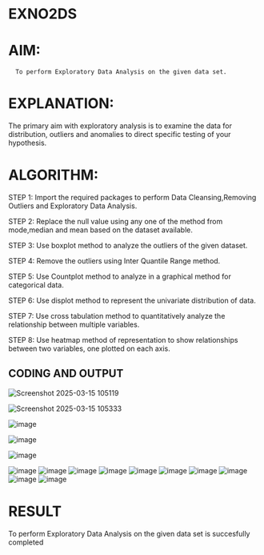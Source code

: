 # EXNO2DS
# AIM:
      To perform Exploratory Data Analysis on the given data set.
      
# EXPLANATION:
  The primary aim with exploratory analysis is to examine the data for distribution, outliers and anomalies to direct specific testing of your hypothesis.
  
# ALGORITHM:
STEP 1: Import the required packages to perform Data Cleansing,Removing Outliers and Exploratory Data Analysis.

STEP 2: Replace the null value using any one of the method from mode,median and mean based on the dataset available.

STEP 3: Use boxplot method to analyze the outliers of the given dataset.

STEP 4: Remove the outliers using Inter Quantile Range method.

STEP 5: Use Countplot method to analyze in a graphical method for categorical data.

STEP 6: Use displot method to represent the univariate distribution of data.

STEP 7: Use cross tabulation method to quantitatively analyze the relationship between multiple variables.

STEP 8: Use heatmap method of representation to show relationships between two variables, one plotted on each axis.

## CODING AND OUTPUT
![Screenshot 2025-03-15 105119](https://github.com/user-attachments/assets/0990135f-2e01-4923-a927-02b5aad1f491)

 ![Screenshot 2025-03-15 105333](https://github.com/user-attachments/assets/9e71fae8-6a51-404b-83b3-12bd1f47fde8)

 ![image](https://github.com/user-attachments/assets/1790f001-c513-4cb8-a9a5-cc970706108d)
 
 ![image](https://github.com/user-attachments/assets/b4a75946-8648-4c64-b976-d7b55d2bb70c)
 
![image](https://github.com/user-attachments/assets/66e9ff46-08ac-4d38-b763-e4b4c93f9378)

![image](https://github.com/user-attachments/assets/475047c6-0acc-4509-b6d0-b190e8fe6caa)
![image](https://github.com/user-attachments/assets/4b5b25fc-b2fe-49a5-9d21-79182f8679b4)
![image](https://github.com/user-attachments/assets/20ffcaee-6298-4a28-af66-bdab6791bb02)
![image](https://github.com/user-attachments/assets/3f73fc71-beac-46b5-8197-f212c253ff09)
![image](https://github.com/user-attachments/assets/5b144340-c218-4424-85e6-993c7b7a671a)
![image](https://github.com/user-attachments/assets/a0d1e96a-9416-4ea2-96e4-95bcf409f06d)
![image](https://github.com/user-attachments/assets/244becaf-408b-4453-8354-bde2a6eae57c)
![image](https://github.com/user-attachments/assets/ab71f2ac-3198-47a2-a994-d6c5048c2620)
![image](https://github.com/user-attachments/assets/8e50bf5c-6539-4fb0-9324-2894413e36f6)
![image](https://github.com/user-attachments/assets/95379541-267d-4080-927b-595e31667b83)
# RESULT
To perform Exploratory Data Analysis on the given data set is succesfully completed
        
